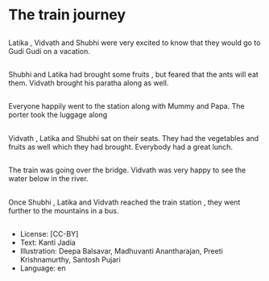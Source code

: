 # The train journey

##
Latika , Vidvath and Shubhi were very excited to know that they would go to Gudi Gudi on a vacation.

##
Shubhi and Latika had brought some fruits , but feared that the ants will eat them. Vidvath brought his paratha along as well.

##
Everyone happily went to the station along with Mummy and Papa. The porter took the luggage along

##
Vidvath , Latika and Shubhi sat on their seats. They had the vegetables and fruits as well which they had brought. Everybody had a great lunch.

##
The train was going over the bridge. Vidvath was very happy to see the water below in the river.

##
Once Shubhi , Latika and Vidvath reached the train station , they went further to the mountains in a bus.

##
* License: [CC-BY]
* Text: Kanti Jadia
* Illustration: Deepa Balsavar, Madhuvanti Anantharajan, Preeti Krishnamurthy, Santosh Pujari
* Language: en
